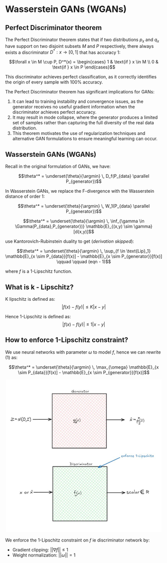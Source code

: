 # Wasserstein GANs (WGANs)

## Perfect Discriminator theorem

The Perfect Discriminator theorem states that if two distributions $p_x$ and $q_x$ have support on two disjoint subsets $M$ and $P$ respectively, there always exists a discriminator $D^*: x \rightarrow [0,1]$ that has accuracy 1:

$$\forall x \in M \cup P, D^*(x) = \begin{cases} 1 & \text{if } x \in M \\ 0 & \text{if } x \in P \end{cases}$$

This discriminator achieves perfect classification, as it correctly identifies the origin of every sample with 100% accuracy.

The Perfect Discriminator theorem has significant implications for GANs:

1. It can lead to training instability and convergence issues, as the generator receives no useful gradient information when the discriminator achieves perfect accuracy.
2. It may result in mode collapse, where the generator produces a limited set of samples rather than capturing the full diversity of the real data distribution.
3. This theorem motivates the use of regularization techniques and alternative GAN formulations to ensure meaningful learning can occur.

## Wasserstein GANs (WGANs)

Recall in the original formulation of GANs, we have:

$$\theta^* = \underset{\theta}{\argmin} \, D_f(P_{data} \parallel P_{generator})$$

In Wasserstein GANs, we replace the F-divergence with the Wasserstein distance of order 1:

$$\theta^* = \underset{\theta}{\argmin} \, W_1(P_{data} \parallel P_{generator})$$

$$\theta^* = \underset{\theta}{\argmin} \, \inf_{\gamma \in \Gamma(P_{data},P_{generator})} \mathbb{E}_{(x,y) \sim \gamma} [d(x,y)]$$

use Kantorovich-Rubinstein duality to get (*derivation skipped*):

$$\theta^* = \underset{\theta}{\argmin} \, \sup_{f \in \text{Lip}_1} \mathbb{E}_{x \sim P_{data}}[f(x)] - \mathbb{E}_{x \sim P_{generator}}[f(x)] \qquad \qquad (eqn - 1)$$ 

where $f$ is a 1-Lipschitz function.

## What is k - Lipschitz?

K lipschitz is defined as: 
$$|f(x) - f(y)| \leq K |x-y|$$

Hence 1-Lipschitz is defined as: 
$$|f(x) - f(y)| \leq 1 |x-y|$$

## How to enforce 1-Lipschitz constraint?
We use neural networks with parameter $\omega$ to model $f$, hence we can rewrite (1) as:

$$\theta^* = \underset{\theta}{\argmin} \, \max_{\omega} \mathbb{E}_{x \sim P_{data}}[f(x)] - \mathbb{E}_{x \sim P_{generator}}[f(x)]$$

<div style="text-align: center;"><img src="11.jpg" alt="Image Description" width="500" height="auto"/></div>

We enforce the 1-Lipschitz constraint on $f$ ie discriminator network by:
- Gradient clipping: $|| \nabla f || \leq 1$
- Weight normalization: $|| \omega || = 1$